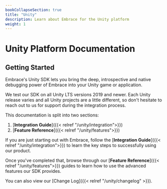 ```yaml
---
bookCollapseSection: true
title: "Unity"
description: Learn about Embrace for the Unity platform
weight: 1
---
```


# Unity Platform Documentation

## Getting Started

Embrace's Unity SDK lets you bring the deep, introspective and native debugging power of Embrace into your Unity game or application.

We test our SDK on all Unity LTS versions 2019 and newer. Each Unity release varies and all Unity projects are a little different, so don't hesitate to reach out to us for support during the integration process.

This documentation is split into two sections:

1. [**Integration Guide**]({{< relref "/unity/integration">}})
2. [**Feature Reference**]({{< relref "/unity/features">}})

If you are just starting out with Embrace, follow the [**Integration Guide**]({{< relref "/unity/integration">}}) to learn
the key steps to successfully using our product.

Once you've completed that, browse through our [**Feature Reference**]({{< relref "/unity/features">}}) guides to learn how
to use the advanced features our SDK provides.


You can also view our [Change Log]({{< relref "/unity/changelog" >}}).
